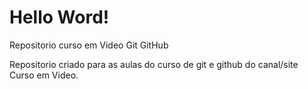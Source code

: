 # Hello Word!
 Repositorio curso em Video Git GitHub

Repositorio criado para as aulas do curso de git e github do canal/site Curso em Video.